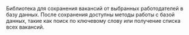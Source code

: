 Библиотека для сохранения вакансий от выбранных работодателей в базу данных. После сохранения доступны методы работы с базой данных, такие как поиск по ключевому слову или получение списка всех вакансий.
